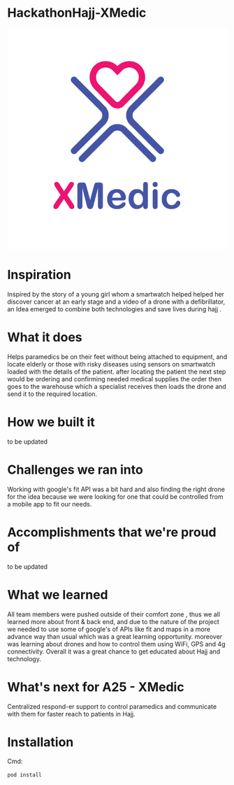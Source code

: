 # HackathonHajj-XMedic



![](https://github.com/aloraini/HackathonHajj-XMedic/blob/master/logo/logo.png)



# Inspiration
Inspired by the story of a young girl whom a smartwatch helped helped her discover cancer at an early stage and a video of a drone with a defibrillator, an Idea emerged to combine both technologies and save lives during hajj .



# What it does
Helps paramedics be on their feet without being attached to equipment, and locate elderly or those with risky diseases using sensors on smartwatch loaded with the details of the patient. after locating the patient the next step would be ordering and confirming needed medical supplies the order then goes to the warehouse which a specialist receives then loads the drone and send it to the required location.



# How we built it
to be updated



# Challenges we ran into
Working with google's fit API was a bit hard and also finding the right drone for the idea because we were looking for one that could be controlled from a mobile app to fit our needs.



# Accomplishments that we're proud of
to be updated



# What we learned
All team members were pushed outside of their comfort zone , thus we all learned more about front & back end, and due to the nature of the project we needed to use some of google's of APIs like fit and maps in a more advance way than usual which was a great learning opportunity. moreover was learning about drones and how to control them using WiFi, GPS and 4g connectivity. Overall it was a great chance to get educated about Hajj and technology.
 


# What's next for A25 - XMedic
Centralized respond-er support to control paramedics and communicate with them for faster reach to patients in Hajj.




# Installation

Cmd:

```sh
pod install
```
